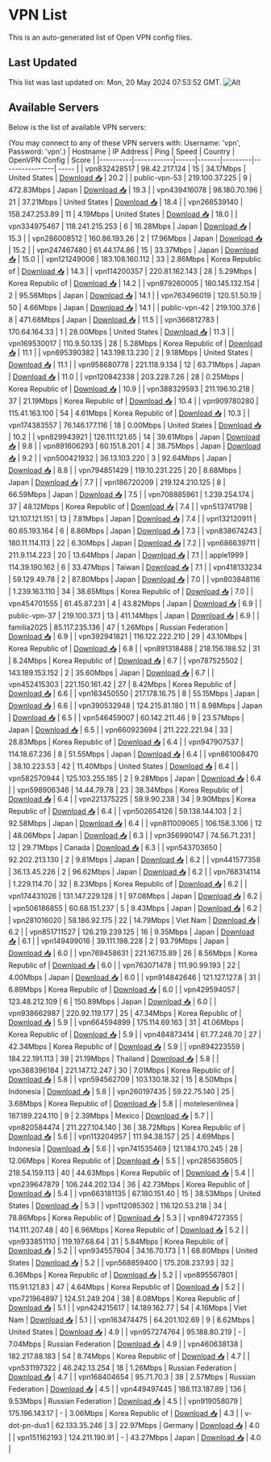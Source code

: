 # VPN List

This is an auto-generated list of Open VPN config files.

## Last Updated

This list was last updated on: Mon, 20 May 2024 07:53:52 GMT.
![Alt](https://repobeats.axiom.co/api/embed/186b98318ef1479477931607c1ad7d823f12451f.svg "Repobeats analytics image")

## Available Servers

Below is the list of available VPN servers:

(You may connect to any of these VPN servers with: Username: 'vpn', Password: 'vpn'.)
| Hostname | IP Address | Ping | Speed | Country | OpenVPN Config | Score |
|----------|------------|------|-------|---------|----------------| ----- |
| vpn832428517 | 98.42.217.124 | 15 | 34.17Mbps | United States | [Download 📥](./configs/server_0_US.ovpn) | 20.2 |
| public-vpn-53 | 219.100.37.225 | 9 | 472.83Mbps | Japan | [Download 📥](./configs/server_1_JP.ovpn) | 19.3 |
| vpn439416078 | 98.180.70.196 | 21 | 37.21Mbps | United States | [Download 📥](./configs/server_2_US.ovpn) | 18.4 |
| vpn268539140 | 158.247.253.89 | 11 | 4.19Mbps | United States | [Download 📥](./configs/server_3_US.ovpn) | 18.0 |
| vpn334975467 | 118.241.215.253 | 6 | 16.28Mbps | Japan | [Download 📥](./configs/server_4_JP.ovpn) | 15.3 |
| vpn286008512 | 160.86.193.26 | 2 | 17.96Mbps | Japan | [Download 📥](./configs/server_5_JP.ovpn) | 15.2 |
| vpn247467480 | 61.44.174.86 | 15 | 33.37Mbps | Japan | [Download 📥](./configs/server_6_JP.ovpn) | 15.0 |
| vpn121249006 | 183.108.160.112 | 33 | 2.86Mbps | Korea Republic of | [Download 📥](./configs/server_7_KR.ovpn) | 14.3 |
| vpn114200357 | 220.81.162.143 | 28 | 5.29Mbps | Korea Republic of | [Download 📥](./configs/server_8_KR.ovpn) | 14.2 |
| vpn879260005 | 180.145.132.154 | 2 | 95.56Mbps | Japan | [Download 📥](./configs/server_9_JP.ovpn) | 14.1 |
| vpn763496019 | 120.51.50.19 | 50 | 4.66Mbps | Japan | [Download 📥](./configs/server_10_JP.ovpn) | 14.1 |
| public-vpn-42 | 219.100.37.6 | 8 | 471.68Mbps | Japan | [Download 📥](./configs/server_11_JP.ovpn) | 11.5 |
| vpn366812783 | 170.64.164.33 | 1 | 28.00Mbps | United States | [Download 📥](./configs/server_12_US.ovpn) | 11.3 |
| vpn169530017 | 110.9.50.135 | 28 | 5.28Mbps | Korea Republic of | [Download 📥](./configs/server_13_KR.ovpn) | 11.1 |
| vpn695390382 | 143.198.13.230 | 2 | 9.18Mbps | United States | [Download 📥](./configs/server_14_US.ovpn) | 11.1 |
| vpn958680778 | 221.118.9.134 | 12 | 63.71Mbps | Japan | [Download 📥](./configs/server_15_JP.ovpn) | 11.0 |
| vpn120842338 | 203.228.7.26 | 28 | 0.25Mbps | Korea Republic of | [Download 📥](./configs/server_16_KR.ovpn) | 10.9 |
| vpn388329593 | 211.196.10.218 | 37 | 21.19Mbps | Korea Republic of | [Download 📥](./configs/server_17_KR.ovpn) | 10.4 |
| vpn909780280 | 115.41.163.100 | 54 | 4.61Mbps | Korea Republic of | [Download 📥](./configs/server_18_KR.ovpn) | 10.3 |
| vpn174383557 | 76.146.177.116 | 18 | 0.00Mbps | United States | [Download 📥](./configs/server_19_US.ovpn) | 10.2 |
| vpn829943921 | 126.111.121.65 | 14 | 39.61Mbps | Japan | [Download 📥](./configs/server_20_JP.ovpn) | 9.8 |
| vpn891606293 | 60.151.8.201 | 4 | 38.75Mbps | Japan | [Download 📥](./configs/server_21_JP.ovpn) | 9.2 |
| vpn500421932 | 36.13.103.220 | 3 | 92.64Mbps | Japan | [Download 📥](./configs/server_22_JP.ovpn) | 8.8 |
| vpn794851429 | 119.10.231.225 | 20 | 8.68Mbps | Japan | [Download 📥](./configs/server_23_JP.ovpn) | 7.7 |
| vpn186720209 | 219.124.210.125 | 8 | 66.59Mbps | Japan | [Download 📥](./configs/server_24_JP.ovpn) | 7.5 |
| vpn708885961 | 1.239.254.174 | 37 | 48.12Mbps | Korea Republic of | [Download 📥](./configs/server_25_KR.ovpn) | 7.4 |
| vpn513741798 | 121.107.121.151 | 13 | 7.81Mbps | Japan | [Download 📥](./configs/server_26_JP.ovpn) | 7.4 |
| vpn132120911 | 60.65.193.164 | 6 | 8.86Mbps | Japan | [Download 📥](./configs/server_27_JP.ovpn) | 7.3 |
| vpn838674243 | 180.11.114.113 | 22 | 6.30Mbps | Japan | [Download 📥](./configs/server_28_JP.ovpn) | 7.2 |
| vpn686639711 | 211.9.114.223 | 20 | 13.64Mbps | Japan | [Download 📥](./configs/server_29_JP.ovpn) | 7.1 |
| apple1999 | 114.39.190.162 | 6 | 33.47Mbps | Taiwan | [Download 📥](./configs/server_30_TW.ovpn) | 7.1 |
| vpn418133234 | 59.129.49.78 | 2 | 87.80Mbps | Japan | [Download 📥](./configs/server_31_JP.ovpn) | 7.0 |
| vpn803848116 | 1.239.163.110 | 34 | 38.65Mbps | Korea Republic of | [Download 📥](./configs/server_32_KR.ovpn) | 7.0 |
| vpn454701555 | 61.45.87.231 | 4 | 43.82Mbps | Japan | [Download 📥](./configs/server_33_JP.ovpn) | 6.9 |
| public-vpn-37 | 219.100.37.1 | 13 | 411.14Mbps | Japan | [Download 📥](./configs/server_34_JP.ovpn) | 6.9 |
| familia2025 | 85.117.235.136 | 47 | 1.26Mbps | Russian Federation | [Download 📥](./configs/server_35_RU.ovpn) | 6.9 |
| vpn392941821 | 116.122.222.210 | 29 | 43.10Mbps | Korea Republic of | [Download 📥](./configs/server_36_KR.ovpn) | 6.8 |
| vpn891318488 | 218.156.188.52 | 31 | 8.24Mbps | Korea Republic of | [Download 📥](./configs/server_37_KR.ovpn) | 6.7 |
| vpn787525502 | 143.189.153.152 | 2 | 35.60Mbps | Japan | [Download 📥](./configs/server_38_JP.ovpn) | 6.7 |
| vpn452415303 | 221.150.161.42 | 27 | 8.42Mbps | Korea Republic of | [Download 📥](./configs/server_39_KR.ovpn) | 6.6 |
| vpn163450550 | 217.178.16.75 | 8 | 55.15Mbps | Japan | [Download 📥](./configs/server_40_JP.ovpn) | 6.6 |
| vpn390532948 | 124.215.81.180 | 11 | 8.98Mbps | Japan | [Download 📥](./configs/server_41_JP.ovpn) | 6.5 |
| vpn546459007 | 60.142.211.46 | 9 | 23.57Mbps | Japan | [Download 📥](./configs/server_42_JP.ovpn) | 6.5 |
| vpn660923694 | 211.222.221.94 | 33 | 28.83Mbps | Korea Republic of | [Download 📥](./configs/server_43_KR.ovpn) | 6.4 |
| vpn947907537 | 114.18.67.236 | 8 | 51.55Mbps | Japan | [Download 📥](./configs/server_44_JP.ovpn) | 6.4 |
| vpn861008470 | 38.10.223.53 | 42 | 11.40Mbps | United States | [Download 📥](./configs/server_45_US.ovpn) | 6.4 |
| vpn582570944 | 125.103.255.185 | 2 | 9.28Mbps | Japan | [Download 📥](./configs/server_46_JP.ovpn) | 6.4 |
| vpn598906346 | 14.44.79.78 | 23 | 38.34Mbps | Korea Republic of | [Download 📥](./configs/server_47_KR.ovpn) | 6.4 |
| vpn221375225 | 59.9.90.238 | 34 | 9.90Mbps | Korea Republic of | [Download 📥](./configs/server_48_KR.ovpn) | 6.4 |
| vpn502654126 | 59.138.144.103 | 2 | 92.58Mbps | Japan | [Download 📥](./configs/server_49_JP.ovpn) | 6.4 |
| vpn811009065 | 106.158.3.106 | 12 | 48.06Mbps | Japan | [Download 📥](./configs/server_50_JP.ovpn) | 6.3 |
| vpn356990147 | 74.56.71.231 | 12 | 29.71Mbps | Canada | [Download 📥](./configs/server_51_CA.ovpn) | 6.3 |
| vpn543703650 | 92.202.213.130 | 2 | 9.81Mbps | Japan | [Download 📥](./configs/server_52_JP.ovpn) | 6.2 |
| vpn441577358 | 36.13.45.226 | 2 | 96.62Mbps | Japan | [Download 📥](./configs/server_53_JP.ovpn) | 6.2 |
| vpn768314114 | 1.229.114.70 | 32 | 8.23Mbps | Korea Republic of | [Download 📥](./configs/server_54_KR.ovpn) | 6.2 |
| vpn174431026 | 131.147.229.128 | 1 | 97.08Mbps | Japan | [Download 📥](./configs/server_55_JP.ovpn) | 6.2 |
| vpn506186855 | 60.68.151.237 | 5 | 9.43Mbps | Japan | [Download 📥](./configs/server_56_JP.ovpn) | 6.2 |
| vpn281016020 | 58.186.92.175 | 22 | 14.79Mbps | Viet Nam | [Download 📥](./configs/server_57_VN.ovpn) | 6.2 |
| vpn851711527 | 126.219.239.125 | 16 | 9.35Mbps | Japan | [Download 📥](./configs/server_58_JP.ovpn) | 6.1 |
| vpn149499016 | 39.111.198.228 | 2 | 93.79Mbps | Japan | [Download 📥](./configs/server_59_JP.ovpn) | 6.0 |
| vpn769458631 | 221.167.15.89 | 26 | 8.56Mbps | Korea Republic of | [Download 📥](./configs/server_60_KR.ovpn) | 6.0 |
| vpn763071478 | 111.90.99.193 | 22 | 4.00Mbps | Japan | [Download 📥](./configs/server_61_JP.ovpn) | 6.0 |
| vpn914842646 | 121.127.127.8 | 31 | 6.89Mbps | Korea Republic of | [Download 📥](./configs/server_62_KR.ovpn) | 6.0 |
| vpn429594057 | 123.48.212.109 | 6 | 150.89Mbps | Japan | [Download 📥](./configs/server_63_JP.ovpn) | 6.0 |
| vpn938662987 | 220.92.119.177 | 25 | 47.34Mbps | Korea Republic of | [Download 📥](./configs/server_64_KR.ovpn) | 5.9 |
| vpn664594899 | 175.114.69.163 | 31 | 41.06Mbps | Korea Republic of | [Download 📥](./configs/server_65_KR.ovpn) | 5.9 |
| vpn484873414 | 61.77.248.70 | 27 | 42.34Mbps | Korea Republic of | [Download 📥](./configs/server_66_KR.ovpn) | 5.9 |
| vpn894223559 | 184.22.191.113 | 39 | 21.19Mbps | Thailand | [Download 📥](./configs/server_67_TH.ovpn) | 5.8 |
| vpn388396184 | 221.147.12.247 | 30 | 7.01Mbps | Korea Republic of | [Download 📥](./configs/server_68_KR.ovpn) | 5.8 |
| vpn594562709 | 103.130.18.32 | 15 | 8.50Mbps | Indonesia | [Download 📥](./configs/server_69_ID.ovpn) | 5.8 |
| vpn260197435 | 59.22.75.140 | 25 | 3.68Mbps | Korea Republic of | [Download 📥](./configs/server_70_KR.ovpn) | 5.8 |
| motelesenlinea | 187.189.224.110 | 9 | 2.39Mbps | Mexico | [Download 📥](./configs/server_71_MX.ovpn) | 5.7 |
| vpn820584474 | 211.227.104.140 | 36 | 38.72Mbps | Korea Republic of | [Download 📥](./configs/server_72_KR.ovpn) | 5.6 |
| vpn113204957 | 111.94.38.157 | 25 | 4.69Mbps | Indonesia | [Download 📥](./configs/server_73_ID.ovpn) | 5.6 |
| vpn741535469 | 121.184.170.245 | 28 | 12.06Mbps | Korea Republic of | [Download 📥](./configs/server_74_KR.ovpn) | 5.5 |
| vpn285635605 | 218.54.159.113 | 40 | 44.63Mbps | Korea Republic of | [Download 📥](./configs/server_75_KR.ovpn) | 5.4 |
| vpn239647879 | 106.244.202.134 | 36 | 42.73Mbps | Korea Republic of | [Download 📥](./configs/server_76_KR.ovpn) | 5.4 |
| vpn663181135 | 67.180.151.40 | 15 | 38.53Mbps | United States | [Download 📥](./configs/server_77_US.ovpn) | 5.3 |
| vpn112085302 | 116.120.53.218 | 34 | 78.86Mbps | Korea Republic of | [Download 📥](./configs/server_78_KR.ovpn) | 5.3 |
| vpn894727355 | 114.111.207.48 | 40 | 6.96Mbps | Korea Republic of | [Download 📥](./configs/server_79_KR.ovpn) | 5.2 |
| vpn933851110 | 119.197.68.64 | 31 | 5.84Mbps | Korea Republic of | [Download 📥](./configs/server_80_KR.ovpn) | 5.2 |
| vpn934557804 | 34.16.70.173 | 1 | 68.80Mbps | United States | [Download 📥](./configs/server_81_US.ovpn) | 5.2 |
| vpn568859400 | 175.208.237.93 | 32 | 6.36Mbps | Korea Republic of | [Download 📥](./configs/server_82_KR.ovpn) | 5.2 |
| vpn895567801 | 115.91.121.83 | 47 | 4.64Mbps | Korea Republic of | [Download 📥](./configs/server_83_KR.ovpn) | 5.2 |
| vpn721964897 | 124.51.249.204 | 38 | 8.08Mbps | Korea Republic of | [Download 📥](./configs/server_84_KR.ovpn) | 5.1 |
| vpn424215617 | 14.189.162.77 | 54 | 4.16Mbps | Viet Nam | [Download 📥](./configs/server_85_VN.ovpn) | 5.1 |
| vpn163474475 | 64.201.102.69 | 9 | 8.62Mbps | United States | [Download 📥](./configs/server_86_US.ovpn) | 4.9 |
| vpn957274764 | 95.188.80.219 | - | 7.04Mbps | Russian Federation | [Download 📥](./configs/server_87_RU.ovpn) | 4.9 |
| vpn460638138 | 182.217.88.183 | 54 | 8.74Mbps | Korea Republic of | [Download 📥](./configs/server_88_KR.ovpn) | 4.7 |
| vpn531197322 | 46.242.13.254 | 18 | 1.26Mbps | Russian Federation | [Download 📥](./configs/server_89_RU.ovpn) | 4.7 |
| vpn168404654 | 95.71.70.3 | 38 | 2.57Mbps | Russian Federation | [Download 📥](./configs/server_90_RU.ovpn) | 4.5 |
| vpn449497445 | 188.113.187.89 | 136 | 9.53Mbps | Russian Federation | [Download 📥](./configs/server_91_RU.ovpn) | 4.5 |
| vpn919058079 | 175.196.143.17 | - | 3.06Mbps | Korea Republic of | [Download 📥](./configs/server_92_KR.ovpn) | 4.3 |
| v-dot-pn-dus1 | 62.133.35.246 | 3 | 22.97Mbps | Germany | [Download 📥](./configs/server_93_DE.ovpn) | 4.0 |
| vpn151162193 | 124.211.190.91 | - | 43.27Mbps | Japan | [Download 📥](./configs/server_94_JP.ovpn) | 4.0 |
